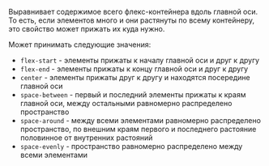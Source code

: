 Выравнивает содержимое всего флекс-контейнера вдоль главной оси. То есть, если элементов много и они растянуты по всему контейнеру, это свойство может прижать их куда нужно.

Может принимать следующие значения:
- `flex-start` - элементы прижаты к началу главной оси и друг к другу
- `flex-end` - элементы прижаты к концу главной оси и друг к другу
- `center` - элементы прижаты друг к другу и находятся посередине главной оси
- `space-between` - первый и последний элементы прижаты к краям главной оси, между остальными равномерно распределено пространство
- `space-around` - между всеми элементами равномерно распределено пространство, по внешним краям первого и последнего растояние половинное от внутренних растояний
- `space-evenly` - пространство равномерно распределено между всеми элементами